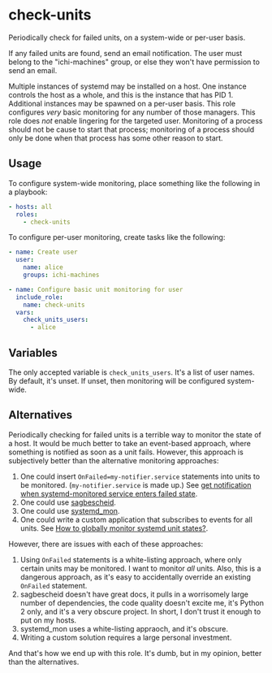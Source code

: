 check-units
===========

Periodically check for failed units, on a system-wide or per-user basis.

If any failed units are found, send an email notification. The user must belong
to the "ichi-machines" group, or else they won't have permission to send an
email.

Multiple instances of systemd may be installed on a host. One instance controls
the host as a whole, and this is the instance that has PID 1. Additional
instances may be spawned on a per-user basis. This role configures *very* basic
monitoring for any number of those managers. This role does *not* enable
lingering for the targeted user. Monitoring of a process should not be cause to
start that process; monitoring of a process should only be done when that
process has some other reason to start.

Usage
-----

To configure system-wide monitoring, place something like the following in a
playbook:

```yaml
- hosts: all
  roles:
    - check-units
```

To configure per-user monitoring, create tasks like the following:

```yaml
- name: Create user
  user:
    name: alice
    groups: ichi-machines

- name: Configure basic unit monitoring for user
  include_role:
    name: check-units
  vars:
    check_units_users:
      - alice
```

Variables
---------

The only accepted variable is ``check_units_users``. It's a list of user names.
By default, it's unset. If unset, then monitoring will be configured
system-wide.

Alternatives
------------

Periodically checking for failed units is a terrible way to monitor the state of
a host. It would be much better to take an event-based approach, where something
is notified as soon as a unit fails. However, this approach is subjectively
better than the alternative monitoring approaches:

1. One could insert `OnFailed=my-notifier.service` statements into units to be
   monitored. (`my-notifier.service` is made up.) See [get notification when
   systemd-monitored service enters failed
   state](https://serverfault.com/q/694818).
2. One could use [sagbescheid](http://sagbescheid.readthedocs.io/en/latest/).
3. One could use [systemd\_mon](https://github.com/joonty/systemd_mon).
4. One could write a custom application that subscribes to events for all units.
   See [How to globally monitor systemd unit
   states?](https://unix.stackexchange.com/q/309250).

However, there are issues with each of these approaches:

1. Using `OnFailed` statements is a white-listing approach, where only certain
   units may be monitored. I want to monitor *all* units. Also, this is a
   dangerous approach, as it's easy to accidentally override an existing
   `OnFailed` statement.
2. sagbescheid doesn't have great docs, it pulls in a worrisomely large number
   of dependencies, the code quality doesn't excite me, it's Python 2 only, and
   it's a very obscure project. In short, I don't trust it enough to put on my
   hosts.
3. systemd\_mon uses a white-listing appraoch, and it's obscure.
4. Writing a custom solution requires a large personal investment.

And that's how we end up with this role. It's dumb, but in my opinion, better
than the alternatives.

